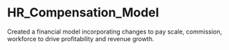 # HR_Compensation_Model
Created a financial model incorporating changes to pay scale, commission, workforce to drive profitability and revenue growth.
